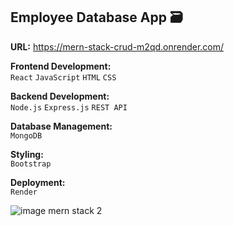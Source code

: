 ## Employee Database App 🗃️

**URL:** https://mern-stack-crud-m2qd.onrender.com/

**Frontend Development:**\
`React` `JavaScript` `HTML` `CSS`

**Backend Development:**\
`Node.js` `Express.js` `REST API`

**Database Management:**\
`MongoDB`
  
**Styling:**\
`Bootstrap`
  
**Deployment:**\
`Render`

![image mern stack 2](https://github.com/Basicbay/EmployeeDB-MERN/assets/151770227/daa1554f-3d82-478b-a9d4-27034c21dce7)


